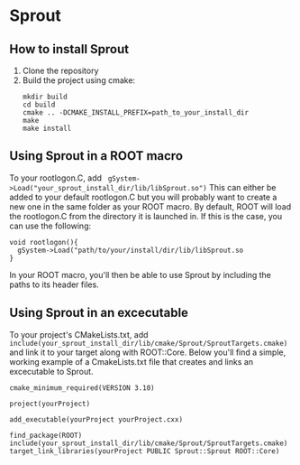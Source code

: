# Sprout

## How to install Sprout 
1. Clone the repository
2. Build the project using cmake:
    ```
    mkdir build
    cd build
    cmake .. -DCMAKE_INSTALL_PREFIX=path_to_your_install_dir
    make
    make install
    ```

## Using Sprout in a ROOT macro 
To your rootlogon.C, add ``` gSystem->Load("your_sprout_install_dir/lib/libSprout.so")``` 
This can either be added to your default rootlogon.C but you will probably want to create a new one in the same folder as your ROOT macro. By default, ROOT will load the rootlogon.C from the directory it is launched in. If this is the case, you can use the following: 
```
void rootlogon(){
  gSystem->Load("path/to/your/install/dir/lib/libSprout.so
}
```

In your ROOT macro, you'll then be able to use Sprout by including the paths to its header files. 

## Using Sprout in an excecutable 
To your project's CMakeLists.txt, add ``` include(your_sprout_install_dir/lib/cmake/Sprout/SproutTargets.cmake) ``` and link it to your target along with ROOT::Core. Below you'll find a simple, working example of a CmakeLists.txt file that creates and links an excecutable to Sprout. 

```
cmake_minimum_required(VERSION 3.10)

project(yourProject)

add_executable(yourProject yourProject.cxx)

find_package(ROOT)
include(your_sprout_install_dir/lib/cmake/Sprout/SproutTargets.cmake)
target_link_libraries(yourProject PUBLIC Sprout::Sprout ROOT::Core)


```
